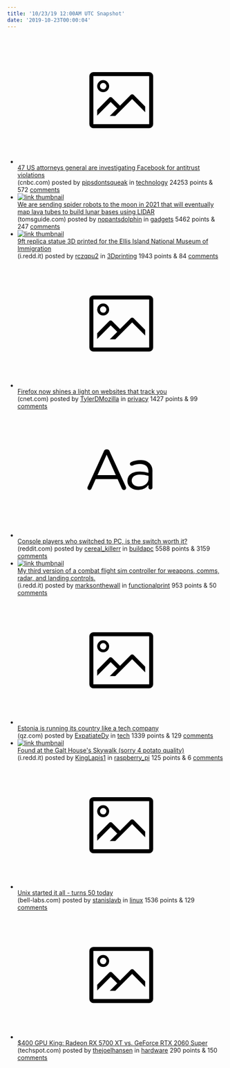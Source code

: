 ```yaml
---
title: '10/23/19 12:00AM UTC Snapshot'
date: '2019-10-23T00:00:04'
---
```

<ul>
<li><a href='https://www.cnbc.com/2019/10/22/47-state-attorneys-general-are-investigating-facebook-for-antitrust-violations.html'><svg version='1.1' viewBox='-34 -14 104 64' preserveAspectRatio='xMidYMid meet' xmlns='http://www.w3.org/2000/svg' xmlns:xlink='http://www.w3.org/1999/xlink'>
    <title>link thumbnail</title>
    <path d='M32,4H4A2,2,0,0,0,2,6V30a2,2,0,0,0,2,2H32a2,2,0,0,0,2-2V6A2,2,0,0,0,32,4ZM4,30V6H32V30Z'></path>
    <path d='M8.92,14a3,3,0,1,0-3-3A3,3,0,0,0,8.92,14Zm0-4.6A1.6,1.6,0,1,1,7.33,11,1.6,1.6,0,0,1,8.92,9.41Z'></path>
    <path d='M22.78,15.37l-5.4,5.4-4-4a1,1,0,0,0-1.41,0L5.92,22.9v2.83l6.79-6.79L16,22.18l-3.75,3.75H15l8.45-8.45L30,24V21.18l-5.81-5.81A1,1,0,0,0,22.78,15.37Z'></path>
</svg></a><div><div class='linkTitle'><a href='https://www.cnbc.com/2019/10/22/47-state-attorneys-general-are-investigating-facebook-for-antitrust-violations.html'>47 US attorneys general are investigating Facebook for antitrust violations</a></div>(cnbc.com) posted by <a href='https://www.reddit.com/user/pipsdontsqueak'>pipsdontsqueak</a> in <a href='https://www.reddit.com/r/technology'>technology</a> 24253 points & 572 <a href='https://www.reddit.com/r/technology/comments/dljnty/47_us_attorneys_general_are_investigating/'>comments</a></div></li>

<li><a href='https://www.tomsguide.com/news/we-are-sending-spider-robots-to-the-moon-in-2021'><img src='https://b.thumbs.redditmedia.com/A1j_8ZVGjaPkrrmLaavvFMHJS15tKLPX0Piyi_1ngLY.jpg' alt='link thumbnail'></a><div><div class='linkTitle'><a href='https://www.tomsguide.com/news/we-are-sending-spider-robots-to-the-moon-in-2021'>We are sending spider robots to the moon in 2021 that will eventually map lava tubes to build lunar bases using LIDAR</a></div>(tomsguide.com) posted by <a href='https://www.reddit.com/user/nopantsdolphin'>nopantsdolphin</a> in <a href='https://www.reddit.com/r/gadgets'>gadgets</a> 5462 points & 247 <a href='https://www.reddit.com/r/gadgets/comments/dlfu60/we_are_sending_spider_robots_to_the_moon_in_2021/'>comments</a></div></li>

<li><a href='https://i.redd.it/gxs03abux2u31.jpg'><img src='https://b.thumbs.redditmedia.com/f6ml_9Ju93PCdvbSXKzrKgvLIGqSRH4U1O3A76-mjNQ.jpg' alt='link thumbnail'></a><div><div class='linkTitle'><a href='https://i.redd.it/gxs03abux2u31.jpg'>9ft replica statue 3D printed for the Ellis Island National Museum of Immigration</a></div>(i.redd.it) posted by <a href='https://www.reddit.com/user/rczqpu2'>rczqpu2</a> in <a href='https://www.reddit.com/r/3Dprinting'>3Dprinting</a> 1943 points & 84 <a href='https://www.reddit.com/r/3Dprinting/comments/dlgp3j/9ft_replica_statue_3d_printed_for_the_ellis/'>comments</a></div></li>

<li><a href='https://www.cnet.com/how-to/firefox-now-shines-a-light-on-websites-that-track-you/'><svg version='1.1' viewBox='-34 -14 104 64' preserveAspectRatio='xMidYMid meet' xmlns='http://www.w3.org/2000/svg' xmlns:xlink='http://www.w3.org/1999/xlink'>
    <title>link thumbnail</title>
    <path d='M32,4H4A2,2,0,0,0,2,6V30a2,2,0,0,0,2,2H32a2,2,0,0,0,2-2V6A2,2,0,0,0,32,4ZM4,30V6H32V30Z'></path>
    <path d='M8.92,14a3,3,0,1,0-3-3A3,3,0,0,0,8.92,14Zm0-4.6A1.6,1.6,0,1,1,7.33,11,1.6,1.6,0,0,1,8.92,9.41Z'></path>
    <path d='M22.78,15.37l-5.4,5.4-4-4a1,1,0,0,0-1.41,0L5.92,22.9v2.83l6.79-6.79L16,22.18l-3.75,3.75H15l8.45-8.45L30,24V21.18l-5.81-5.81A1,1,0,0,0,22.78,15.37Z'></path>
</svg></a><div><div class='linkTitle'><a href='https://www.cnet.com/how-to/firefox-now-shines-a-light-on-websites-that-track-you/'>Firefox now shines a light on websites that track you</a></div>(cnet.com) posted by <a href='https://www.reddit.com/user/TylerDMozilla'>TylerDMozilla</a> in <a href='https://www.reddit.com/r/privacy'>privacy</a> 1427 points & 99 <a href='https://www.reddit.com/r/privacy/comments/dlhssm/firefox_now_shines_a_light_on_websites_that_track/'>comments</a></div></li>

<li><a href='https://www.reddit.com/r/buildapc/comments/dle4d2/console_players_who_switched_to_pc_is_the_switch/'><svg version='1.1' viewBox='-34 -12 104 64' preserveAspectRatio='xMidYMid slice' xmlns='http://www.w3.org/2000/svg' xmlns:xlink='http://www.w3.org/1999/xlink'>
    <title>text link thumbnail</title>
    <path d='M12.19,8.84a1.45,1.45,0,0,0-1.4-1h-.12a1.46,1.46,0,0,0-1.42,1L1.14,26.56a1.29,1.29,0,0,0-.14.59,1,1,0,0,0,1,1,1.12,1.12,0,0,0,1.08-.77l2.08-4.65h11l2.08,4.59a1.24,1.24,0,0,0,1.12.83,1.08,1.08,0,0,0,1.08-1.08,1.64,1.64,0,0,0-.14-.57ZM6.08,20.71l4.59-10.22,4.6,10.22Z'>
    </path>
    <path d='M32.24,14.78A6.35,6.35,0,0,0,27.6,13.2a11.36,11.36,0,0,0-4.7,1,1,1,0,0,0-.58.89,1,1,0,0,0,.94.92,1.23,1.23,0,0,0,.39-.08,8.87,8.87,0,0,1,3.72-.81c2.7,0,4.28,1.33,4.28,3.92v.5a15.29,15.29,0,0,0-4.42-.61c-3.64,0-6.14,1.61-6.14,4.64v.05c0,2.95,2.7,4.48,5.37,4.48a6.29,6.29,0,0,0,5.19-2.48V26.9a1,1,0,0,0,1,1,1,1,0,0,0,1-1.06V19A5.71,5.71,0,0,0,32.24,14.78Zm-.56,7.7c0,2.28-2.17,3.89-4.81,3.89-1.94,0-3.61-1.06-3.61-2.86v-.06c0-1.8,1.5-3,4.2-3a15.2,15.2,0,0,1,4.22.61Z'>
    </path>
</svg></a><div><div class='linkTitle'><a href='https://www.reddit.com/r/buildapc/comments/dle4d2/console_players_who_switched_to_pc_is_the_switch/'>Console players who switched to PC, is the switch worth it?</a></div>(reddit.com) posted by <a href='https://www.reddit.com/user/cereal_killerr'>cereal_killerr</a> in <a href='https://www.reddit.com/r/buildapc'>buildapc</a> 5588 points & 3159 <a href='https://www.reddit.com/r/buildapc/comments/dle4d2/console_players_who_switched_to_pc_is_the_switch/'>comments</a></div></li>

<li><a href='https://i.redd.it/fejq9asen3u31.jpg'><img src='https://a.thumbs.redditmedia.com/t7JdmKsxJcqSGVZFWdScmuurXqy7WvPNx_UAA6Xf1W4.jpg' alt='link thumbnail'></a><div><div class='linkTitle'><a href='https://i.redd.it/fejq9asen3u31.jpg'>My third version of a combat flight sim controller for weapons, comms, radar, and landing controls.</a></div>(i.redd.it) posted by <a href='https://www.reddit.com/user/marksonthewall'>marksonthewall</a> in <a href='https://www.reddit.com/r/functionalprint'>functionalprint</a> 953 points & 50 <a href='https://www.reddit.com/r/functionalprint/comments/dliedv/my_third_version_of_a_combat_flight_sim/'>comments</a></div></li>

<li><a href='https://qz.com/1535549/living-on-the-blockchain-is-a-game-changer-for-estonian-citizens/'><svg version='1.1' viewBox='-34 -14 104 64' preserveAspectRatio='xMidYMid meet' xmlns='http://www.w3.org/2000/svg' xmlns:xlink='http://www.w3.org/1999/xlink'>
    <title>link thumbnail</title>
    <path d='M32,4H4A2,2,0,0,0,2,6V30a2,2,0,0,0,2,2H32a2,2,0,0,0,2-2V6A2,2,0,0,0,32,4ZM4,30V6H32V30Z'></path>
    <path d='M8.92,14a3,3,0,1,0-3-3A3,3,0,0,0,8.92,14Zm0-4.6A1.6,1.6,0,1,1,7.33,11,1.6,1.6,0,0,1,8.92,9.41Z'></path>
    <path d='M22.78,15.37l-5.4,5.4-4-4a1,1,0,0,0-1.41,0L5.92,22.9v2.83l6.79-6.79L16,22.18l-3.75,3.75H15l8.45-8.45L30,24V21.18l-5.81-5.81A1,1,0,0,0,22.78,15.37Z'></path>
</svg></a><div><div class='linkTitle'><a href='https://qz.com/1535549/living-on-the-blockchain-is-a-game-changer-for-estonian-citizens/'>Estonia is running its country like a tech company</a></div>(qz.com) posted by <a href='https://www.reddit.com/user/ExpatiateDy'>ExpatiateDy</a> in <a href='https://www.reddit.com/r/tech'>tech</a> 1339 points & 129 <a href='https://www.reddit.com/r/tech/comments/dlgamv/estonia_is_running_its_country_like_a_tech_company/'>comments</a></div></li>

<li><a href='https://i.redd.it/f1p2lyr906u31.jpg'><img src='https://b.thumbs.redditmedia.com/5jGvmcaMMGDRcVP6Mk2_905tQgxKya3Xxu-Huo0k54Y.jpg' alt='link thumbnail'></a><div><div class='linkTitle'><a href='https://i.redd.it/f1p2lyr906u31.jpg'>Found at the Galt House's Skywalk (sorry 4 potato quality)</a></div>(i.redd.it) posted by <a href='https://www.reddit.com/user/KingLapis1'>KingLapis1</a> in <a href='https://www.reddit.com/r/raspberry_pi'>raspberry_pi</a> 125 points & 6 <a href='https://www.reddit.com/r/raspberry_pi/comments/dlp9vm/found_at_the_galt_houses_skywalk_sorry_4_potato/'>comments</a></div></li>

<li><a href='https://www.bell-labs.com/unix50/'><svg version='1.1' viewBox='-34 -14 104 64' preserveAspectRatio='xMidYMid meet' xmlns='http://www.w3.org/2000/svg' xmlns:xlink='http://www.w3.org/1999/xlink'>
    <title>link thumbnail</title>
    <path d='M32,4H4A2,2,0,0,0,2,6V30a2,2,0,0,0,2,2H32a2,2,0,0,0,2-2V6A2,2,0,0,0,32,4ZM4,30V6H32V30Z'></path>
    <path d='M8.92,14a3,3,0,1,0-3-3A3,3,0,0,0,8.92,14Zm0-4.6A1.6,1.6,0,1,1,7.33,11,1.6,1.6,0,0,1,8.92,9.41Z'></path>
    <path d='M22.78,15.37l-5.4,5.4-4-4a1,1,0,0,0-1.41,0L5.92,22.9v2.83l6.79-6.79L16,22.18l-3.75,3.75H15l8.45-8.45L30,24V21.18l-5.81-5.81A1,1,0,0,0,22.78,15.37Z'></path>
</svg></a><div><div class='linkTitle'><a href='https://www.bell-labs.com/unix50/'>Unix started it all - turns 50 today</a></div>(bell-labs.com) posted by <a href='https://www.reddit.com/user/stanislavb'>stanislavb</a> in <a href='https://www.reddit.com/r/linux'>linux</a> 1536 points & 129 <a href='https://www.reddit.com/r/linux/comments/dler8n/unix_started_it_all_turns_50_today/'>comments</a></div></li>

<li><a href='https://www.techspot.com/review/1931-radeon-5700-xt-vs-geforce-2060-super/'><svg version='1.1' viewBox='-34 -14 104 64' preserveAspectRatio='xMidYMid meet' xmlns='http://www.w3.org/2000/svg' xmlns:xlink='http://www.w3.org/1999/xlink'>
    <title>link thumbnail</title>
    <path d='M32,4H4A2,2,0,0,0,2,6V30a2,2,0,0,0,2,2H32a2,2,0,0,0,2-2V6A2,2,0,0,0,32,4ZM4,30V6H32V30Z'></path>
    <path d='M8.92,14a3,3,0,1,0-3-3A3,3,0,0,0,8.92,14Zm0-4.6A1.6,1.6,0,1,1,7.33,11,1.6,1.6,0,0,1,8.92,9.41Z'></path>
    <path d='M22.78,15.37l-5.4,5.4-4-4a1,1,0,0,0-1.41,0L5.92,22.9v2.83l6.79-6.79L16,22.18l-3.75,3.75H15l8.45-8.45L30,24V21.18l-5.81-5.81A1,1,0,0,0,22.78,15.37Z'></path>
</svg></a><div><div class='linkTitle'><a href='https://www.techspot.com/review/1931-radeon-5700-xt-vs-geforce-2060-super/'>$400 GPU King: Radeon RX 5700 XT vs. GeForce RTX 2060 Super</a></div>(techspot.com) posted by <a href='https://www.reddit.com/user/thejoelhansen'>thejoelhansen</a> in <a href='https://www.reddit.com/r/hardware'>hardware</a> 290 points & 150 <a href='https://www.reddit.com/r/hardware/comments/dlii3f/400_gpu_king_radeon_rx_5700_xt_vs_geforce_rtx/'>comments</a></div></li>

</ul>
